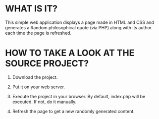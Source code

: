 # WHAT IS IT?

This simple web application displays a page made in HTML and CSS and generates a Random
philosophical quote (via PHP) along with its author each time the page is refreshed.



# HOW TO TAKE A LOOK AT THE SOURCE PROJECT?

1) Download the project.

2) Put it on your web server.

3) Execute the project in your browser. By default, index.php will be executed. If not, do it manually.

4) Refresh the page to get a new randomly generated content.
